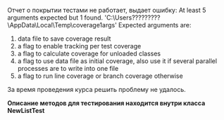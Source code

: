 Отчет о покрытии тестами не работает, выдает ошибку: At least 5 arguments expected but 1 found.
'C:\Users\?????????\AppData\Local\Temp\coverage1args'
Expected arguments are:
1) data file to save coverage result
2) a flag to enable tracking per test coverage
3) a flag to calculate coverage for unloaded classes
4) a flag to use data file as initial coverage, also use it if several parallel processes are to write into one file
5) a flag to run line coverage or branch coverage otherwise

За время проведения курса решить проблему не удалось.


**Описание методов для тестирования находится внутри класса NewListTest**